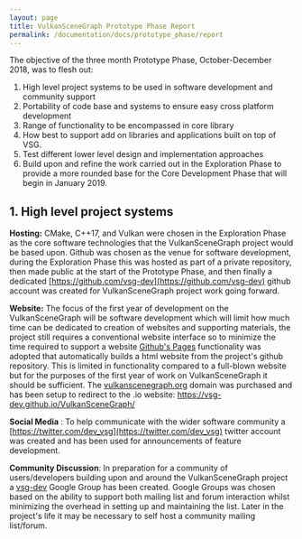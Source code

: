 ```yaml
---
layout: page
title: VulkanSceneGraph Prototype Phase Report
permalink: /documentation/docs/prototype_phase/report
---
```



The objective of the three month Prototype Phase, October-December 2018, was to flesh out:

1. High level project systems to be used in software development and community support
2. Portability of code base and systems to ensure easy cross platform development
3. Range of functionality to be encompassed in core library
4. How best to support add on libraries and applications built on top of VSG.
5. Test different lower level design and implementation approaches
6. Build upon and refine the work carried out in the Exploration Phase to provide a more rounded base for the Core Development Phase that will begin in January 2019.

## 1. High level project systems
**Hosting:** CMake, C++17, and Vulkan were chosen in the Exploration Phase as the core software technologies that the VulkanSceneGraph project would be based upon. Github was chosen as the venue for software development, during the Exploration Phase this was hosted as part of a private repository, then made public at the start of the Prototype Phase, and then finally a dedicated [https://github.com/vsg-dev](https://github.com/vsg-dev) github account was created for VulkanSceneGraph project work going forward.

**Website:** The focus of the first year of development on the VulkanSceneGraph will be software development which will limit how much time can be dedicated to creation of websites and supporting materials, the project still requires a conventional website interface so to minimize the time required to support a website [Github's Pages](https://help.github.com/articles/what-is-github-pages/) functionality was adopted that automatically builds a html website from the project's github repository.  This is limited in functionality compared to a full-blown website but for the purposes of the first year of work on VulkanSceneGraph it should be sufficient. The [vulkanscenegraph.org](http://www.vulkanscenegraph.org) domain was purchased and has been setup to redirect to the .io website: https://vsg-dev.github.io/VulkanSceneGraph/

**Social Media** : To help communicate with the wider software community a [https://twitter.com/dev_vsg](https://twitter.com/dev_vsg) twitter account was created and has been used for announcements of feature development.

**Community Discussion**: In preparation for a community of users/developers building upon and around the VulkanSceneGraph project a [vsg-dev](https://groups.google.com/forum/#!forum/vsg-users) Google Group has been created.  Google Groups was chosen based on the ability to support both mailing list and forum interaction whilst minimizing the overhead in setting up and maintaining the list.  Later in the project's life it may be necessary to self host a community mailing list/forum.

